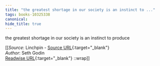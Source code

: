 ```yaml
---
title: "the greatest shortage in our society is an instinct to ..."
tags: books-10325338
canonical: 
hide_title: true
---
```


the greatest shortage in our society is an instinct to produce


[[_Source_: Linchpin - [Source URL](){:target="_blank"}<br>
_Author_: Seth Godin<br>
[Readwise URL](https://readwise.io/open/210672364){:target="_blank"}
::wrap]]